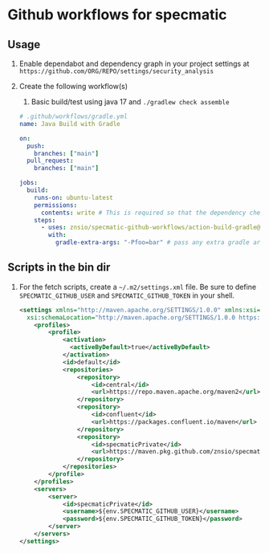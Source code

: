 # Github workflows for specmatic

## Usage

1. Enable dependabot and dependency graph in your project settings at `https://github.com/ORG/REPO/settings/security_analysis`
2. Create the following workflow(s)

   1. Basic build/test using java 17 and `./gradlew check assemble`

   ```yaml
   # .github/workflows/gradle.yml
   name: Java Build with Gradle

   on:
     push:
       branches: ["main"]
     pull_request:
       branches: ["main"]

   jobs:
     build:
       runs-on: ubuntu-latest
       permissions:
         contents: write # This is required so that the dependency check can push dependency graph to the github repository
       steps:
         - uses: znsio/specmatic-github-workflows/action-build-gradle@main
           with:
             gradle-extra-args: "-Pfoo=bar" # pass any extra gradle args here
   ```

## Scripts in the bin dir

1. For the fetch scripts, create a `~/.m2/settings.xml` file. Be sure to define `SPECMATIC_GITHUB_USER` and `SPECMATIC_GITHUB_TOKEN` in your shell.

   ```xml
   <settings xmlns="http://maven.apache.org/SETTINGS/1.0.0" xmlns:xsi="http://www.w3.org/2001/XMLSchema-instance"
     xsi:schemaLocation="http://maven.apache.org/SETTINGS/1.0.0 https://maven.apache.org/xsd/settings-1.0.0.xsd">
       <profiles>
           <profile>
               <activation>
                 <activeByDefault>true</activeByDefault>
               </activation>
               <id>default</id>
               <repositories>
                   <repository>
                       <id>central</id>
                       <url>https://repo.maven.apache.org/maven2</url>
                   </repository>
                   <repository>
                       <id>confluent</id>
                       <url>https://packages.confluent.io/maven</url>
                   </repository>
                   <repository>
                       <id>specmaticPrivate</id>
                       <url>https://maven.pkg.github.com/znsio/specmatic-private-maven-repo</url>
                   </repository>
               </repositories>
           </profile>
       </profiles>
       <servers>
           <server>
               <id>specmaticPrivate</id>
               <username>${env.SPECMATIC_GITHUB_USER}</username>
               <password>${env.SPECMATIC_GITHUB_TOKEN}</password>
           </server>
       </servers>
   </settings>
   ```
